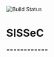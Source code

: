 ![Build Status](https://github.com/philipempl/SISSeC/workflows/SISSeC%20CI/badge.svg)

# SISSeC
============

